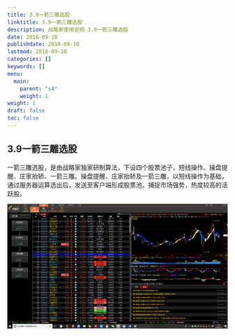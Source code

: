 ```yaml
---
title: 3.9一箭三雕选股
linktitle: 3.9一箭三雕选股
description: 战略家使用说明-3.9一箭三雕选股
date: 2018-09-10
publishdate: 2018-09-10
lastmod: 2018-09-10
categories: []
keywords: []
menu:
  main:
    parent: "s4"
    weight: 1
weight: 1
draft: false
toc: false
---
```


## 3.9一箭三雕选股

一箭三雕选股，是由战略家独家研制算法，下设四个股票池子，短线操作、操盘提醒、庄家抬轿、一箭三雕。操盘提醒、庄家抬轿及一箭三雕，以短线操作为基础，通过服务器运算选出后，发送至客户端形成股票池。捕捉市场强势，热度较高的活跃股。

![](/assets/hld_qijiangsd.png)

